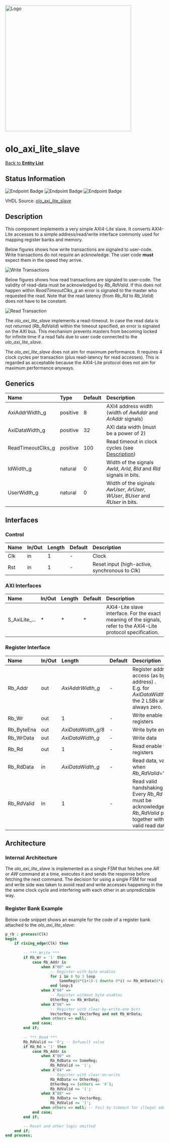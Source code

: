 <img src="../Logo.png" alt="Logo" width="400">

# olo_axi_lite_slave

[Back to **Entity List**](../EntityList.md)

## Status Information

![Endpoint Badge](https://img.shields.io/endpoint?url=https://storage.googleapis.com/open-logic-badges/coverage/olo_axi_lite_slave.json?cacheSeconds=0)
![Endpoint Badge](https://img.shields.io/endpoint?url=https://storage.googleapis.com/open-logic-badges/branches/olo_axi_lite_slave?cacheSeconds=0)
![Endpoint Badge](https://img.shields.io/endpoint?url=https://storage.googleapis.com/open-logic-badges/issues/olo_axi_lite_slave.json?cacheSeconds=0)

VHDL Source: [olo_axi_lite_slave](../../src/axi/vhdl/olo_axi_lite_slave.vhd)

## Description

This component implements a very simple AXI4-Lite slave. It converts AXI4-Lite accesses to a simple address/read/write
interface commonly used for mapping register banks and memory.

Below figures shows how write transactions are signaled to user-code. Write transactions do not require an acknowledge.
The user code **must** expect them in the speed they arrive.

![Write Transactions](./slave/SlaveWrite.png)

Below figures shows how read transactions are signaled to user-code. The validity of read-data must be acknowledged by
_Rb_RdValid_. If this does not happen within _ReadTimeoutClks_g_ an error is signaled to the master who requested the
read. Note that the read latency (from _Rb_Rd_ to _Rb_Valid_) does not have to be constant.

![Read Transaction](./slave/SlaveRead.png)

The _olo_axi_lite_slave_ implements a read-timeout. In case the read data is not returned (_Rb_RdValid_) within the
timeout specified, an error is signaled on the AXI bus. This mechanism prevents masters from becoming locked for
infinite time if a read fails due to user code connected to the _olo_axi_lite_slave_.

The _olo_axi_lite_slave_ does not aim for maximum performance. It requires 4 clock cycles per transaction (plus
read-latency for read accesses). This is regarded as acceptable because the AXI4-Lite protocol does not aim for
maximum performance anyways.

## Generics

| Name              | Type     | Default | Description                                                  |
| :---------------- | :------- | ------- | :----------------------------------------------------------- |
| AxiAddrWidth_g    | positive | 8       | AXI4 address width (width of _AwAddr_ and _ArAddr_ signals)  |
| AxiDataWidth_g    | positive | 32      | AXI data width (must be a power of 2)                        |
| ReadTimeoutClks_g | positive | 100     | Read timeout in clock cycles (see [Description](#description)) |
| IdWidth_g         | natural  | 0       | Width of the signals _AwId_, _ArId_, _BId_ and _RId_ signals in bits. |
| UserWidth_g       | natural  | 0       | Width of the siginals _AwUser_, _ArUser_, _WUser_, _BUser_ and _RUser_ in bits. |

## Interfaces

### Control

| Name | In/Out | Length | Default | Description                                     |
| :--- | :----- | :----- | ------- | :---------------------------------------------- |
| Clk  | in     | 1      | -       | Clock                                           |
| Rst  | in     | 1      | -       | Reset input (high-active, synchronous to _Clk_) |

### AXI Interfaces

| Name          | In/Out | Length | Default | Description                                                  |
| :------------ | :----- | :----- | ------- | :----------------------------------------------------------- |
| S_AxiLite_... | *      | *      | *       | AXI4-Lite slave interface. For the exact meaning of the signals, refer to the AXI4-Lite protocol specification. |

### Register Interface

| Name       | In/Out | Length             | Default | Description                                                  |
| :--------- | :----- | :----------------- | ------- | :----------------------------------------------------------- |
| Rb_Addr    | out    | _AxiAddrWidth_g_   | -       | Register address to access (as byte address) .<br />E.g. for _AxiDataWidth_g_=32, the 2 LSBs are always zero. |
| Rb_Wr      | out    | 1                  | -       | Write enable for registers                                   |
| Rb_ByteEna | out    | _AxiDataWidth_g_/8 | -       | Write byte enables                                           |
| Rb_WrData  | out    | _AxiDataWidth_g_   | -       | Write data                                                   |
| Rb_Rd      | out    | 1                  | -       | Read enable for registers                                    |
| Rb_RdData  | in     | _AxiDataWidth_g_   | -       | Read data, valid when _Rb_RdValid_='1'                       |
| Rb_RdValid | in     | 1                  | -       | Read valid handshaking signal.<br />Every _Rb_Rd_ pulse must be acknowledged by a _Rb_RdValid_ pulse together with the valid read data. |

## Architecture

### Internal Architecture

The _olo_axi_lite_slave_ is implemented as a single FSM that fetches one _AR_ or _AW_ command at a time, executes it and
sends the response before fetching the next command. The decision for using a single FSM for read and write side was
taken to avoid read and write accesses happening in the the same clock cycle and interfering with each other in an
unpredictable way.

### Register Bank Example

Below code snippet shows an example for the code of a register bank attached to the *olo_axi_lite_slave*:

```vhdl
p_rb : process(Clk)
begin
    if rising_edge(Clk) then
    
        -- *** Write ***
        if Rb_Wr = '1' then
            case Rb_Addr is
                when X"00" => 
                    -- Register with byte enables
                    for i in 0 to 3 loop
                        SomeReg(8*(i+1)-1 downto 8*i) <= Rb_WrData(8*i-1 downto 8*i);
                    end loop;$
                when X"04" =>
                    -- Register without byte enables
                    OtherReg <= Rb_WrData;
                when X"08" => 
                    -- Register with clear-by-write-one bits
                    VectorReg <= VectorReg and not Rb_WrData;
                when others => null;
            end case;
        end if;
        
        -- *** Read ***
        Rb_RdValid <= '0'; -- Defuault value   
        if Rb_Rd = '1' then
            case Rb_Addr is
                when X"00" => 
                    Rb_RdData <= SomeReg;
                    Rb_RdValid <= '1';
                when X"04" =>
                    -- Register with clear-on-write
                    Rb_RdData <= OtherReg;
                    OtherReg <= (others => '0');
                    Rb_RdValid <= '1';
                when X"08" => 
                    Rb_RdData <= VectorReg;
                    Rb_RdValid <= '1';
                when others => null; -- Fail by timeout for illegal addreses
            end case;
        end if;

        -- Reset and other logic omitted
    end if;
end process;
```

